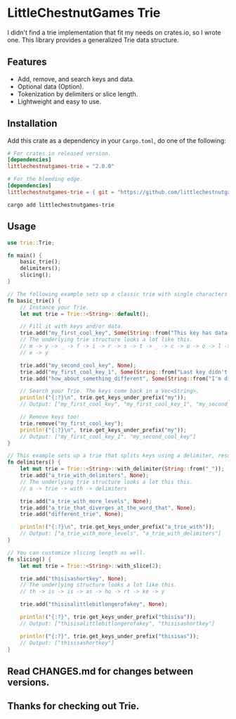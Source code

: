# LittleChestnutGames Trie

I didn't find a trie implementation that fit my needs on crates.io, so I wrote one.
This library provides a generalized Trie data structure.

## Features

- Add, remove, and search keys and data.
- Optional data (Option<T>).
- Tokenization by delimiters or slice length.
- Lightweight and easy to use.

## Installation

Add this crate as a dependency in your `Cargo.toml`, do one of the following:

```toml
# For crates.io released version.
[dependencies]
littlechestnutgames-trie = "2.0.0"
```

```toml
# For the bleeding edge.
[dependencies]
littlechestnutgames-trie = { git = "https://github.com/littlechestnutgames/trie.git" }
```

```shell
cargo add littlechestnutgames-trie
```

## Usage
```rust
use trie::Trie;

fn main() {
    basic_trie();
    delimiters();
    slicing();
}

// The following example sets up a classic trie with single characters per Trie.
fn basic_trie() {
    // Instance your Trie.
    let mut trie = Trie::<String>::default();

    // Fill it with keys and/or data.
    trie.add("my_first_cool_key", Some(String::from("This key has data associated with it.")));
    // The underlying trie structure looks a lot like this.
    // m -> y -> _ -> f -> i -> r -> s -> t -> _ -> c -> o -> o -> l -> _ -> k
    // e -> y

    trie.add("my_second_cool_key", None);
    trie.add("my_first_cool_key_1", Some(String::from("Last key didn't have data.")));
    trie.add("how_about_something_different", Some(String::from("I'm different.")));

    // Search your Trie. The keys come back in a Vec<String>.
    println!("{:?}\n", trie.get_keys_under_prefix("my"));
    // Output: ["my_first_cool_key", "my_first_cool_key_1", "my_second_cool_key"]

    // Remove keys too!
    trie.remove("my_first_cool_key");
    println!("{:?}\n", trie.get_keys_under_prefix("my"));
    // Output: ["my_first_cool_key_1", "my_second_cool_key"]
}

// This example sets up a trie that splits keys using a delimiter, resulting in better storage.
fn delimiters() {
    let mut trie = Trie::<String>::with_delimiter(String::from("_"));
    trie.add("a_trie_with_delimiters", None);
    // The underlying trie structure looks a lot this this.
    // a -> trie -> with -> delimiters

    trie.add("a_trie_with_more_levels", None);
    trie.add("a_trie_that_diverges_at_the_word_that", None);
    trie.add("different_trie", None);

    println!("{:?}\n", trie.get_keys_under_prefix("a_trie_with"));
    // Output: ["a_trie_with_more_levels", "a_trie_with_delimiters"]
}

// You can customize slicing length as well.
fn slicing() {
    let mut trie = Trie::<String>::with_slice(2);

    trie.add("thisisashortkey", None);
    // The underlying structure looks a lot like this.
    // th -> is -> is -> as -> ho -> rt -> ke -> y

    trie.add("thisisalittlebitlongerofakey", None);

    println!("{:?}", trie.get_keys_under_prefix("thisisa"));
    // Output: ["thisisalittlebitlongerofakey", "thisisashortkey"]

    println!("{:?}", trie.get_keys_under_prefix("thisisas"));
    // Output: ["thisisashortkey"]
}
```
## Read CHANGES.md for changes between versions.

## Thanks for checking out Trie.

